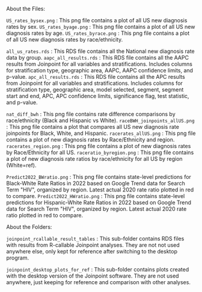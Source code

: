 About the Files:

`US_rates_bysex.png` : This png file contains a plot of all US new diagnosis rates by sex.
`US_rates_byage.png` : This png file contains a plot of all US new diagnosis rates by age.
`US_rates_byrace.png` : This png file contains a plot of all US new diagnosis rates by race/ethnicity.

`all_us_rates.rds` : This RDS file contains all the National new diagnosis rate data by group.
`aapc_all_results.rds` : This RDS file contains all the AAPC results from Joinpoint for all variables and stratifications. Includes columns for stratification type, geographic area, AAPC, AAPC confidence limits, and p-value.
`apc_all_results.rds` : This RDS file contains all the APC results from Joinpoint for all variables and stratifications. Includes columns for stratification type, geographic area, model selected, segment, segment start and end, APC, APC confidence limits, significance flag, test statistic, and p-value.

`nat_diff_bwh` : This png file contains rate difference comparisons by race/ethnicity (Black and Hispanic vs White).
`raceBWH_joinpoints_allUS.png` : This png file contains a plot that compares all US new diagnosis rate joinpoints for Black, White, and Hispanic. 
`racerates_allUS.png` : This png file contains a plot of new diagnosis rates by Race/Ethnicity and region.
`racerates_region.png` : This png file contains a plot of new diagnosis rates by Race/Ethnicity for all US.
`raceratio_byregion.png` : This png file contains a plot of new diagnosis rate ratios by race/ethnicity for all US by region (White=ref).

`Predict2022_BWratio.png` : This png file contains state-level predictions for Black-White Rate Ratios in 2022 based on Google Trend data for Search Term "HIV", organized by region. Latest actual 2020 rate ratio plotted in red to compare. 
`Predict2022_HWratio.png` : This png file contains state-level predictions for Hispanic-White Rate Ratios in 2022 based on Google Trend data for Search Term "HIV", organized by region. Latest actual 2020 rate ratio plotted in red to compare. 


About the Folders:

`joinpoint_rcallable_result_tables` : This sub-folder contains RDS files with results from R-callable Joinpoint analyses. They are not not used anywhere else, only kept for reference after switching to the desktop program.

`joinpoint_desktop_plots_for_ref` : This sub-folder contains plots created with the desktop version of the Joinpoint software. They are not used anywhere, just keeping for reference and comparison with other analyses. 
